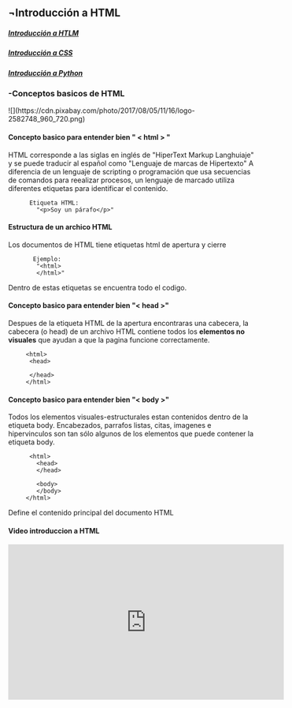 <h2>¬Introducción a HTML</h2>

##### [Introducción a **HTLM**](HTML.md)
##### [Introducción a **CSS**](CSS.md)
##### [Introducción a **Python**](README.md)

  <h3>-Conceptos basicos de HTML</h3> ![](https://cdn.pixabay.com/photo/2017/08/05/11/16/logo-2582748_960_720.png)
   <h4>Concepto basico para entender bien " < html > " </h4>
    
   HTML corresponde a las siglas en inglés de "HiperText Markup Langhuiaje" y se puede traducir al español como "Lenguaje de marcas de Hipertexto"
     A diferencia de un lenguaje de scripting o programación que usa secuencias de comandos para reealizar procesos, un lenguaje de marcado
     utiliza diferentes etiquetas para identificar el contenido.
        
          Etiqueta HTML:
            "<p>Soy un párafo</p>"

   <h4>Estructura de un archico HTML</h4>
        
   Los documentos de HTML tiene etiquetas html de apertura y cierre
           
           Ejemplo:
            "<html>
            </html>"

   Dentro de estas etiquetas se encuentra todo el codigo.

   <h4>Concepto basico para entender bien "< head >"</h4>
    
   Despues de la etiqueta HTML de la apertura encontraras una cabecera, la cabecera (o head) de un archivo HTML contiene todos los **elementos no visuales**
    que ayudan a que la pagina funcione correctamente.
         
         <html>
          <head>
          
          </head>
         </html>
         
<h4>Concepto basico para entender bien "< body >"</h4>
  Todos los elementos visuales-estructurales estan contenidos dentro de la etiqueta body.
  Encabezados, parrafos listas, citas, imagenes e hipervinculos son tan sólo algunos de los elementos que puede contener la etiqueta body.
  
          <html>
            <head>
            </head>
            
            <body>
            </body>
         </html>
         
Define el contenido principal del documento HTML

#### Video **introduccion a HTML**
<iframe width="560" height="315" src="https://www.youtube.com/embed/cqMfPS8jPys" frameborder="0" allow="accelerometer; autoplay; clipboard-write; encrypted-media; gyroscope; picture-in-picture" allowfullscreen></iframe>

